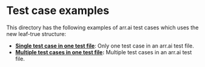 # Test case examples

This directory has the following examples of arr.ai test cases which uses the new leaf-true structure:
- **[Single test case in one test file](single_case_test.arrai)**: Only one test case in an arr.ai test file.
- **[Multiple test cases in one test file](multiple_cases_test.arrai):** Multiple test cases in an arr.ai test file.
